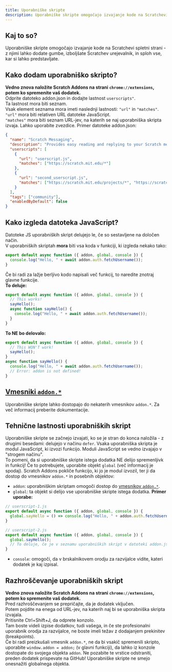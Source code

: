 ```yaml
---
title: Uporabniške skripte
description: Uporabniške skripte omogočajo izvajanje kode na Scratchevi spletni strani - z njimi lahko dodate gumbe, izboljšate Scratchev urejevalnik, in sploh vse, kar si lahko predstavljate.
---
```

## Kaj to so?
Uporabniške skripte omogočajo izvajanje kode na Scratchevi spletni strani - z njimi lahko dodate gumbe, izboljšate Scratchev urejevalnik, in sploh vse, kar si lahko predstavljate.

## Kako dodam uporabniško skripto?
**Vedno znova naložite Scratch Addons na strani `chrome://extensions`, potem ko spremenite vaš dodatek.**  
Odprite datoteko addon.json in dodajte lastnost `userscripts"`.  
Ta lastnost mora biti seznam.  
Vsak element seznama mora imeti naslednji lastnosti: `"url"` in `"matches"`.  
`"url"` mora biti relativen URL datoteke JavaScript.  
`"matches"` mora biti seznam URL-jev, na katerih se naj uporabniška skripta izvaja. Lahko uporabite zvezdice.
Primer datoteke addon.json:
```json
{
  "name": "Scratch Messaging",
  "description": "Provides easy reading and replying to your Scratch messages.",
  "userscripts": [
    {
      "url": "userscript.js",
      "matches": ["https://scratch.mit.edu/*"]
    },
    {
      "url": "second_userscript.js",
      "matches": ["https://scratch.mit.edu/projects/*", "https://scratch.mit.edu/users/*"]
    }
  ],
  "tags": ["community"],
  "enabledByDefault": false
}
```

## Kako izgleda datoteka JavaScript?
Datoteke JS uporabniških skript delujejo le, če so sestavljene na določen način.  
V uporabniških skriptah **mora** biti vsa koda v funkciji, ki izgleda nekako tako:
```js
export default async function ({ addon, global, console }) {
  console.log("Hello, " + await addon.auth.fetchUsername());
}
```
Če bi radi za lažje berljivo kodo napisali več funkcij, to naredite znotraj glavne funkcije.  
**To deluje:**
```js
export default async function ({ addon, global, console }) {
  // This works!
  sayHello();
  async function sayHello() {
    console.log("Hello, " + await addon.auth.fetchUsername());
  }
}
```
**To NE bo delovalo:**
```js
export default async function ({ addon, global, console }) {
  // This WON'T work!
  sayHello();
}
async function sayHello() {
  console.log("Hello, " + await addon.auth.fetchUsername());
  // Error: addon is not defined!
}
```

## [Vmesniki `addon.*`](/docs/developing/addon-apis-reference)
Uporabniške skripte lahko dostopajo do nekaterih vmesnikov `addon.*`. Za več informacij preberite dokumentacije.

## Tehnične lastnosti uporabniških skript
Uporabniške skripte se začnejo izvajati, ko se je stran do konca naložila - z drugimi besedami: delujejo v načinu `defer`.
Vsaka uporabniška skripta je modul JavaScript, ki izvozi funkcijo. Moduli JavaScript se vedno izvajajo v "strogem načinu".  
To pomeni, da si uporabniške skripte istega dodatka NE delijo spremenljivk in funkcij! Če to potrebujete, uporabite objekt `global` (več informacij je spodaj).
Scratch Addons pokliče funkcijo, ki jo je modul izvozil, ter ji da dostop do vmesnikov `addon.*` in posebnih objektov:
- `addon`: uporabniškim skriptam omogoči dostop do [vmesnikov `addon.*`](/docs/developing/addon-apis-reference).
- `global`: ta objekt si delijo vse uporabniške skripte istega dodatka. **Primer uporabe:**
```js
// userscript-1.js
export default async function ({ addon, global, console }) {
  global.sayHello = () => console.log("Hello, " + addon.auth.fetchUsername());
}

// userscript-2.js
export default async function ({ addon, global, console }) {
  global.sayHello();
  // To deluje, če je v seznamu uporabniških skript v datoteki addon.json userscript-1.js pred userscript-2.js.
}
```
- `console`: omogoči, da v brskalnikovem orodju za razvijalce vidite, kateri dodatek je kaj izpisal.

## Razhroščevanje uporabniških skript
**Vedno znova naložite Scratch Addons na strani `chrome://extensions`, potem ko spremenite vaš dodatek.**  
Pred razhroščevanjem se prepričajte, da je dodatek vključen.  
Potem pojdite na enega od URL-jev, na katerih naj bi se uporabniška skripta izvajala.  
Pritisnite Ctrl+Shift+J, da odprete konzolo.  
Tam boste videli izpise dodatkov, tudi vašega, in če ste profesionalni uporabnik orodja za razvijalce, ne boste imeli težav z dodajanjem prekinitev (breakpoints).  
Če bi radi preizkušali vmesnik `addon.*`, ne da bi vsakič spremenili skripto, uporabite `window.addon = addon;` (v glavni funkciji), da lahko iz konzole dostopate do svojega objekta `addon`. Ne pozabite te vrstice odstraniti, preden dodatek prispevate na GitHub! Uporabniške skripte ne smejo onesnažiti globalnega objekta.
